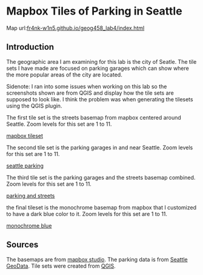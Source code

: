 # Mapbox Tiles of Parking in Seattle

Map url:[fr4nk-w1n5.github.io/geog458_lab4/index.html](https://fr4nk-w1n5.github.io/geog458_lab4/index.html)

## Introduction

The geographic area I am examining for this lab is the city of Seatle. The tile sets I have made are focused on parking garages which can show where the more popular areas of the city are located. 

Sidenote: I ran into some issues when working on this lab so the screenshots shown are from QGIS and display how the tile sets are supposed to look like. I think the problem was when generating the tilesets using the QGIS plugin. 

The first tile set is the streets basemap from mapbox centered around Seattle. Zoom levels for this set are 1 to 11.

[mapbox tileset](assets/img/mapbox.png)

The second tile set is the parking garages in and near Seattle. Zoom levels for this set are 1 to 11.

[seattle parking](assets/img/parking.png)

The third tile set is the parking garages and the streets basemap combined.  Zoom levels for this set are 1 to 11.

[parking and streets](assets/img/parkingstreets.png)

the final tileset is the monochrome basemap from mapbox that I customized to have a dark blue color to it.  Zoom levels for this set are 1 to 11.

[monochrome blue](assets/img/monochromeblue.png)

## Sources

The basemaps are from [mapbox studio](studio.mapbox.com). The parking data is from [Seattle GeoData](https://data-seattlecitygis.opendata.arcgis.com/datasets/SeattleCityGIS::public-garages-or-parking-lots/explore). Tile sets were created from [QGIS](https://www.qgis.org/en/site/).




